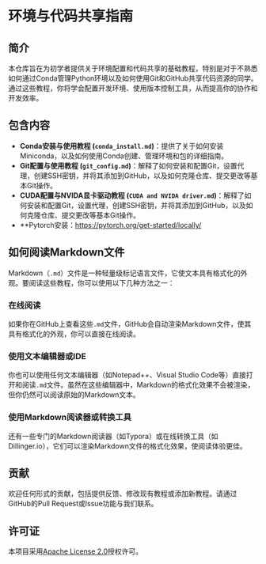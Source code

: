 # 环境与代码共享指南

## 简介

本仓库旨在为初学者提供关于环境配置和代码共享的基础教程，特别是对于不熟悉如何通过Conda管理Python环境以及如何使用Git和GitHub共享代码资源的同学。通过这些教程，你将学会配置开发环境、使用版本控制工具，从而提高你的协作和开发效率。

## 包含内容

- **Conda安装与使用教程 (`conda_install.md`)**：提供了关于如何安装Miniconda，以及如何使用Conda创建、管理环境和包的详细指南。
- **Git配置与使用教程 (`git_config.md`)**：解释了如何安装和配置Git，设置代理，创建SSH密钥，并将其添加到GitHub，以及如何克隆仓库、提交更改等基本Git操作。
- **CUDA配置与NVIDA显卡驱动教程 (`CUDA and NVIDA driver.md`)**：解释了如何安装和配置Git，设置代理，创建SSH密钥，并将其添加到GitHub，以及如何克隆仓库、提交更改等基本Git操作。
- **Pytorch安装：https://pytorch.org/get-started/locally/
## 如何阅读Markdown文件

Markdown（`.md`）文件是一种轻量级标记语言文件，它使文本具有格式化的外观。要阅读这些教程，你可以使用以下几种方法之一：

### 在线阅读

如果你在GitHub上查看这些`.md`文件，GitHub会自动渲染Markdown文件，使其具有格式化的外观，你可以直接在线阅读。

### 使用文本编辑器或IDE

你也可以使用任何文本编辑器（如Notepad++、Visual Studio Code等）直接打开和阅读`.md`文件。虽然在这些编辑器中，Markdown的格式化效果不会被渲染，但你仍然可以阅读原始的Markdown文本。

### 使用Markdown阅读器或转换工具

还有一些专门的Markdown阅读器（如Typora）或在线转换工具（如Dillinger.io），它们可以渲染Markdown文件的格式化效果，使阅读体验更佳。

## 贡献

欢迎任何形式的贡献，包括提供反馈、修改现有教程或添加新教程。请通过GitHub的Pull Request或Issue功能与我们联系。

## 许可证

本项目采用[Apache License 2.0](http://www.apache.org/licenses/LICENSE-2.0)授权许可。


